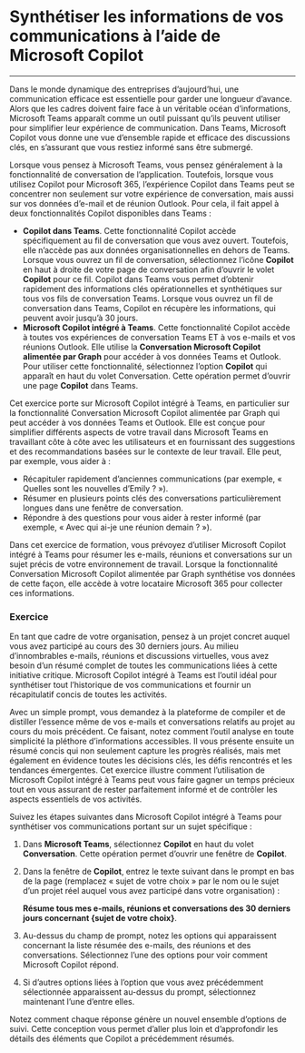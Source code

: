 
# Synthétiser les informations de vos communications à l’aide de Microsoft Copilot
---
Dans le monde dynamique des entreprises d’aujourd’hui, une communication efficace est essentielle pour garder une longueur d’avance. Alors que les cadres doivent faire face à un véritable océan d’informations, Microsoft Teams apparaît comme un outil puissant qu’ils peuvent utiliser pour simplifier leur expérience de communication. Dans Teams, Microsoft Copilot vous donne une vue d’ensemble rapide et efficace des discussions clés, en s’assurant que vous restiez informé sans être submergé.

Lorsque vous pensez à Microsoft Teams, vous pensez généralement à la fonctionnalité de conversation de l’application. Toutefois, lorsque vous utilisez Copilot pour Microsoft 365, l’expérience Copilot dans Teams peut se concentrer non seulement sur votre expérience de conversation, mais aussi sur vos données d’e-mail et de réunion Outlook. Pour cela, il fait appel à deux fonctionnalités Copilot disponibles dans Teams :

 -  **Copilot dans Teams**. Cette fonctionnalité Copilot accède spécifiquement au fil de conversation que vous avez ouvert. Toutefois, elle n’accède pas aux données organisationnelles en dehors de Teams. Lorsque vous ouvrez un fil de conversation, sélectionnez l’icône **Copilot** en haut à droite de votre page de conversation afin d’ouvrir le volet **Copilot** pour ce fil. Copilot dans Teams vous permet d’obtenir rapidement des informations clés opérationnelles et synthétiques sur tous vos fils de conversation Teams. Lorsque vous ouvrez un fil de conversation dans Teams, Copilot en récupère les informations, qui peuvent avoir jusqu’à 30 jours.
 -  **Microsoft Copilot intégré à Teams**. Cette fonctionnalité Copilot accède à toutes vos expériences de conversation Teams ET à vos e-mails et vos réunions Outlook. Elle utilise la **Conversation Microsoft Copilot alimentée par Graph** pour accéder à vos données Teams et Outlook. Pour utiliser cette fonctionnalité, sélectionnez l’option **Copilot** qui apparaît en haut du volet Conversation. Cette opération permet d’ouvrir une page **Copilot** dans Teams.

Cet exercice porte sur Microsoft Copilot intégré à Teams, en particulier sur la fonctionnalité Conversation Microsoft Copilot alimentée par Graph qui peut accéder à vos données Teams et Outlook. Elle est conçue pour simplifier différents aspects de votre travail dans Microsoft Teams en travaillant côte à côte avec les utilisateurs et en fournissant des suggestions et des recommandations basées sur le contexte de leur travail. Elle peut, par exemple, vous aider à :

 -  Récapituler rapidement d’anciennes communications (par exemple, « Quelles sont les nouvelles d’Emily ? »).
 -  Résumer en plusieurs points clés des conversations particulièrement longues dans une fenêtre de conversation.
 -  Répondre à des questions pour vous aider à rester informé (par exemple, « Avec qui ai-je une réunion demain ? »).

Dans cet exercice de formation, vous prévoyez d’utiliser Microsoft Copilot intégré à Teams pour résumer les e-mails, réunions et conversations sur un sujet précis de votre environnement de travail. Lorsque la fonctionnalité Conversation Microsoft Copilot alimentée par Graph synthétise vos données de cette façon, elle accède à votre locataire Microsoft 365 pour collecter ces informations.<br>

### Exercice

En tant que cadre de votre organisation, pensez à un projet concret auquel vous avez participé au cours des 30 derniers jours. Au milieu d’innombrables e-mails, réunions et discussions virtuelles, vous avez besoin d’un résumé complet de toutes les communications liées à cette initiative critique. Microsoft Copilot intégré à Teams est l’outil idéal pour synthétiser tout l’historique de vos communications et fournir un récapitulatif concis de toutes les activités.

Avec un simple prompt, vous demandez à la plateforme de compiler et de distiller l’essence même de vos e-mails et conversations relatifs au projet au cours du mois précédent. Ce faisant, notez comment l’outil analyse en toute simplicité la pléthore d’informations accessibles. Il vous présente ensuite un résumé concis qui non seulement capture les progrès réalisés, mais met également en évidence toutes les décisions clés, les défis rencontrés et les tendances émergentes. Cet exercice illustre comment l’utilisation de Microsoft Copilot intégré à Teams peut vous faire gagner un temps précieux tout en vous assurant de rester parfaitement informé et de contrôler les aspects essentiels de vos activités.

Suivez les étapes suivantes dans Microsoft Copilot intégré à Teams pour synthétiser vos communications portant sur un sujet spécifique :<br>

1.  Dans **Microsoft Teams**, sélectionnez **Copilot** en haut du volet **Conversation**. Cette opération permet d’ouvrir une fenêtre de **Copilot**.
2.  Dans la fenêtre de **Copilot**, entrez le texte suivant dans le prompt en bas de la page (remplacez « sujet de votre choix » par le nom ou le sujet d’un projet réel auquel vous avez participé dans votre organisation) :
    
    **Résume tous mes e-mails, réunions et conversations des 30 derniers jours concernant \{sujet de votre choix\}**.
3.  Au-dessus du champ de prompt, notez les options qui apparaissent concernant la liste résumée des e-mails, des réunions et des conversations. Sélectionnez l’une des options pour voir comment Microsoft Copilot répond.
4.  Si d’autres options liées à l’option que vous avez précédemment sélectionnée apparaissent au-dessus du prompt, sélectionnez maintenant l’une d’entre elles.

Notez comment chaque réponse génère un nouvel ensemble d’options de suivi. Cette conception vous permet d’aller plus loin et d’approfondir les détails des éléments que Copilot a précédemment résumés.
